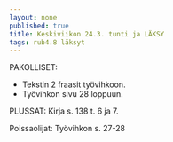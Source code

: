 ```yaml
---
layout: none
published: true
title: Keskiviikon 24.3. tunti ja LÄKSY
tags: rub4.8 läksyt
---
```

PAKOLLISET:

- Tekstin 2 fraasit työvihkoon.
- Työvihkon sivu 28 loppuun.

PLUSSAT: Kirja s. 138 t. 6 ja 7.

Poissaolijat: Työvihkon s. 27-28